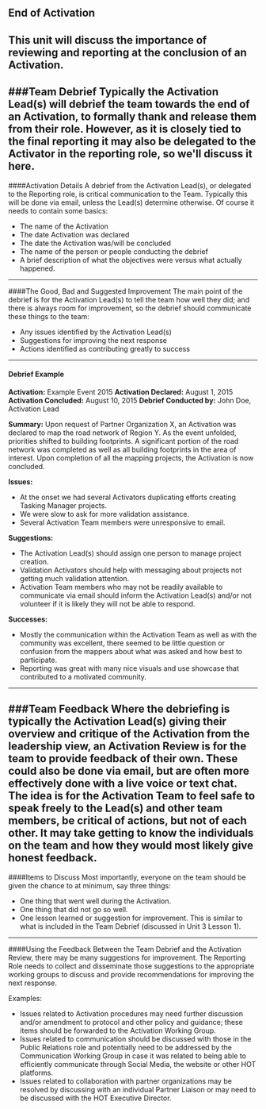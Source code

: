 ## End of Activation

This unit will discuss the importance of reviewing and reporting at the conclusion of an Activation.
---
###Team Debrief
Typically the Activation Lead(s) will debrief the team towards the end of an Activation, to formally thank and release them from their role. However, as it is closely tied to the final reporting it may also be delegated to the Activator in the reporting role, so we'll discuss it here.
---
####Activation Details
A debrief from the Activation Lead(s), or delegated to the Reporting role, is critical communication to the Team. Typically this will be done via email, unless the Lead(s) determine otherwise. Of course it needs to contain some basics:
* The name of the Activation
* The date Activation was declared
* The date the Activation was/will be concluded
* The name of the person or people conducting the debrief
* A brief description of what the objectives were versus what actually happened.
---
####The Good, Bad and Suggested Improvement
The main point of the debrief is for the Activation Lead(s) to tell the team how well they did; and there is always room for improvement, so the debrief should communicate these things to the team:
* Any issues identified by the Activation Lead(s)
* Suggestions for improving the next response
* Actions identified as contributing greatly to success
---
#### Debrief Example
**Activation:** Example Event 2015
**Activation Declared:** August 1, 2015
**Activation Concluded:** August 10, 2015
**Debrief Conducted by:** John Doe, Activation Lead

**Summary:** Upon request of Partner Organization X, an Activation was declared to map the road network of Region Y. As the event unfolded, priorities shifted to building footprints. A significant portion of the road network was completed as well as all building footprints in the area of interest. Upon completion of all the mapping projects, the Activation is now concluded.

**Issues:**
* At the onset we had several Activators duplicating efforts creating Tasking Manager projects.
* We were slow to ask for more validation assistance.
* Several Activation Team members were unresponsive to email.

**Suggestions:**
* The Activation Lead(s) should assign one person to manage project creation.
* Validation Activators should help with messaging about projects not getting much validation attention.
* Activation Team members who may not be readily available to communicate via email should inform the Activation Lead(s) and/or not volunteer if it is likely they will not be able to respond.

**Successes:**
* Mostly the communication within the Activation Team as well as with the community was excellent, there seemed to be little question or confusion from the mappers about what was asked and how best to participate.
* Reporting was great with many nice visuals and use showcase that contributed to a motivated community.
---
###Team Feedback
Where the debriefing is typically the Activation Lead(s) giving their overview and critique of the Activation from the leadership view, an Activation Review is for the team to provide feedback of their own. These could also be done via email, but are often more effectively done with a live voice or text chat. The idea is for the Activation Team to feel safe to speak freely to the Lead(s) and other team members, be critical of actions, but not of each other. It may take getting to know the individuals on the team and how they would most likely give honest feedback.
---
####Items to Discuss
Most importantly, everyone on the team should be given the chance to at minimum, say three things:
* One thing that went well during the Activation.
* One thing that did not go so well.
* One lesson learned or suggestion for improvement.
This is similar to what is included in the Team Debrief (discussed in Unit 3 Lesson 1).
---
####Using the Feedback
Between the Team Debrief and the Activation Review, there may be many suggestions for improvement. The Reporting Role needs to collect and disseminate those suggestions to the appropriate working groups to discuss and provide recommendations for improving the next response.

Examples:
* Issues related to Activation procedures may need further discussion and/or amendment to protocol and other policy and guidance; these items should be forwarded to the Activation Working Group.
* Issues related to communication should be discussed with those in the Public Relations role and potentially need to be addressed by the Communication Working Group in case it was related to being able to efficiently communicate through Social Media, the website or other HOT platforms.
* Issues related to collaboration with partner organizations may be resolved by discussing with an individual Partner Liaison or may need to be discussed with the HOT Executive Director.